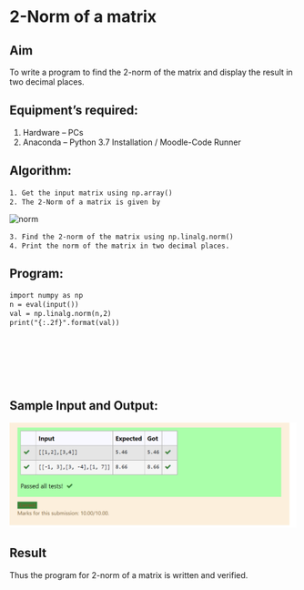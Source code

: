 # 2-Norm of a matrix
## Aim
To write a program to find the 2-norm of the matrix and display the result in two decimal places.
## Equipment’s required:
1.	Hardware – PCs
2.	Anaconda – Python 3.7 Installation / Moodle-Code Runner
## Algorithm:
	1. Get the input matrix using np.array()
	2. The 2-Norm of a matrix is given by 
![norm](./normeqn1.jpg)
    
    3. Find the 2-norm of the matrix using np.linalg.norm()
	4. Print the norm of the matrix in two decimal places.
## Program:
```
import numpy as np
n = eval(input())
val = np.linalg.norm(n,2)
print("{:.2f}".format(val))







```
## Sample Input and Output:
![output](./normoutput.png)

## Result
Thus the program for 2-norm of a matrix is written and verified.
